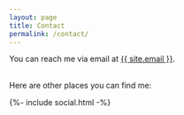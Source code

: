 ```yaml
---
layout: page
title: Contact
permalink: /contact/
---
```

You can reach me via email at <a class="u-email" href="mailto:{{ site.email }}">{{ site.email }}</a>. <br> <br>

Here are other places you can find me:

<div class="social-links">
  {%- include social.html -%}
</div>
